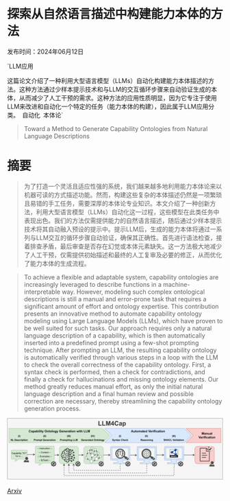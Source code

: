 # 探索从自然语言描述中构建能力本体的方法

发布时间：2024年06月12日

`LLM应用

这篇论文介绍了一种利用大型语言模型（LLMs）自动化构建能力本体描述的方法。这种方法通过少样本提示技术和与LLM的交互循环步骤来自动验证生成的本体，从而减少了人工干预的需求。这种方法的应用性质明显，因为它专注于使用LLM来改进和自动化一个特定的任务（能力本体的构建），因此属于LLM应用分类。` `自动化` `本体论`

> Toward a Method to Generate Capability Ontologies from Natural Language Descriptions

# 摘要

> 为了打造一个灵活且适应性强的系统，我们越来越多地利用能力本体论来以机器可读的方式描述功能。然而，构建这些复杂的本体描述仍然是一项繁琐且易错的手工任务，需要深厚的本体论专业知识。本文介绍了一种创新方法，利用大型语言模型（LLMs）自动化这一过程，这些模型在此类任务中表现出色。我们的方法仅需提供能力的自然语言描述，随后通过少样本提示技术将其自动融入预设的提示中。提示LLM后，生成的能力本体将通过一系列与LLM交互的循环步骤自动验证，确保其正确性。首先进行语法检查，接着排查矛盾，最后审查是否存在幻觉或本体元素缺失。这一方法极大地减少了人工干预，仅需提供初始描述和最终的人工复审及必要的修正，从而优化了能力本体的生成流程。

> To achieve a flexible and adaptable system, capability ontologies are increasingly leveraged to describe functions in a machine-interpretable way. However, modeling such complex ontological descriptions is still a manual and error-prone task that requires a significant amount of effort and ontology expertise. This contribution presents an innovative method to automate capability ontology modeling using Large Language Models (LLMs), which have proven to be well suited for such tasks. Our approach requires only a natural language description of a capability, which is then automatically inserted into a predefined prompt using a few-shot prompting technique. After prompting an LLM, the resulting capability ontology is automatically verified through various steps in a loop with the LLM to check the overall correctness of the capability ontology. First, a syntax check is performed, then a check for contradictions, and finally a check for hallucinations and missing ontology elements. Our method greatly reduces manual effort, as only the initial natural language description and a final human review and possible correction are necessary, thereby streamlining the capability ontology generation process.

![探索从自然语言描述中构建能力本体的方法](../../../paper_images/2406.07962/x1.png)

[Arxiv](https://arxiv.org/abs/2406.07962)